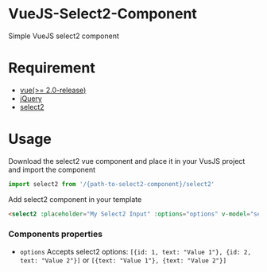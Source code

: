 # VueJS-Select2-Component
Simple VueJS select2 component

# Requirement

- [vue(>= 2.0-release)](https://github.com/vuejs/vue)
- [jQuery](https://jquery.com/)
- [select2](https://select2.github.io/)


# Usage
Download the select2 vue component and place it in your VusJS project and import the component
````javascript
import select2 from '/{path-to-select2-component}/select2'
````    
Add select2 component in your template
````html    
<select2 :placeholder="My Select2 Input" :options="options" v-model="selection" :name="select2" class="form-control"></select2>
````    

### Components properties

 - `options`
   Accepts select2 options: `[{id: 1, text: "Value 1"}, {id: 2, text: "Value 2"}]` or `[{text: "Value 1"}, {text: "Value 2"}]`

